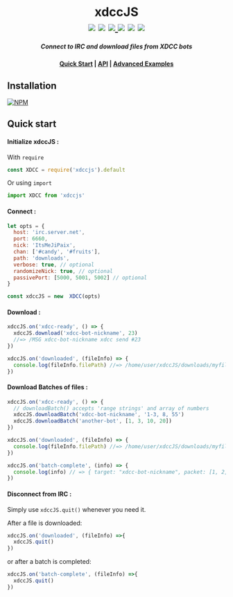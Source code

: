 <h1 align="center">xdccJS<br><a href="https://travis-ci.com/github/JiPaix/xdccJS"><img src="https://travis-ci.com/JiPaix/xdccJS.svg?branch=master"/></a> <a href="https://www.codefactor.io/repository/github/jipaix/xdccjs"><img src="https://www.codefactor.io/repository/github/jipaix/xdccjs/badge" /></a>  <a href="https://deepscan.io/dashboard#view=project&tid=8945&pid=11179&bid=163106"><img src="https://deepscan.io/api/teams/8945/projects/11179/branches/163106/badge/grade.svg"/> <a href="https://www.npmjs.com/package/xdccjs"><img src='https://img.shields.io/npm/dt/xdccjs'/></a> <a href="https://snyk.io/test/github/JiPaix/xdccJS?targetFile=package.json"><img src="https://snyk.io/test/github/JiPaix/xdccJS/badge.svg?targetFile=package.json" data-canonical-src="https://snyk.io/test/github/JiPaix/xdccJS?targetFile=package.json" style="max-width:100%;"></a> <a href="https://discord.gg/HhhqdUd"><img src='https://img.shields.io/discord/706018150520717403'/></a></h1>
<h5 align="center">Connect to IRC and download files from XDCC bots</h5>

<h4 align="center"><a href="#quick-start">Quick Start</a> | <a href="https://jipaix.github.io/xdccJS/classes/xdcc.html">API</a> | <a href="https://github.com/JiPaix/xdccJS/tree/master/examples/">Advanced Examples</a></h4>

## Installation

[![NPM](https://nodei.co/npm/xdccjs.png?mini=true)](https://nodei.co/npm/xdccjs/)

## Quick start

#### Initialize xdccJS :
With `require`
```js
const XDCC = require('xdccjs').default
```
Or using `import`
```js
import XDCC from 'xdccjs'
```
#### Connect :
```js
let opts = {
  host: 'irc.server.net',
  port: 6660,
  nick: 'ItsMeJiPaix',
  chan: ['#candy', '#fruits'],
  path: 'downloads',
  verbose: true, // optional
  randomizeNick: true, // optional
  passivePort: [5000, 5001, 5002] // optional
}

const xdccJS = new  XDCC(opts)
```
#### Download :

```js
xdccJS.on('xdcc-ready', () => {
  xdccJS.download('xdcc-bot-nickname', 23)
  //=> /MSG xdcc-bot-nickname xdcc send #23
})

xdccJS.on('downloaded', (fileInfo) => {
  console.log(fileInfo.filePath) //=> /home/user/xdccJS/downloads/myfile.pdf
})
```
#### Download Batches of files :

```js
xdccJS.on('xdcc-ready', () => {
  // downloadBatch() accepts 'range strings' and array of numbers
  xdccJS.downloadBatch('xdcc-bot-nickname', '1-3, 8, 55')
  xdccJS.downloadBatch('another-bot', [1, 3, 10, 20])
})

xdccJS.on('downloaded', (fileInfo) => {
  console.log(fileInfo.filePath) //=> /home/user/xdccJS/downloads/myfile.pdf
})

xdccJS.on('batch-complete', (info) => {
  console.log(info) // => { target: "xdcc-bot-nickname", packet: [1, 2, 3, 8, 55] }
})
```
#### Disconnect from IRC :

Simply use `xdccJS.quit()` whenever you need it.

After a file is downloaded:
```js
xdccJS.on('downloaded', (fileInfo) =>{
  xdccJS.quit()
})
```
or after a batch is completed:
```js
xdccJS.on('batch-complete', (fileInfo) =>{
  xdccJS.quit()
})
```
